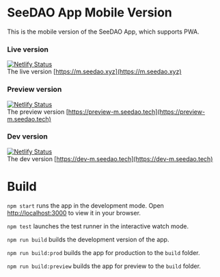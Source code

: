 # SeeDAO App Mobile Version

This is the mobile version of the SeeDAO App, which supports PWA.

### Live version
[![Netlify Status](https://api.netlify.com/api/v1/badges/cac0c731-a027-4908-bb48-84f89cb42ddf/deploy-status)](https://app.netlify.com/sites/os-app-mobile/deploys)  
The live version [https://m.seedao.xyz](https://m.seedao.xyz)

### Preview version
[![Netlify Status](https://api.netlify.com/api/v1/badges/e367851b-1a80-4600-881f-43584b211adf/deploy-status)](https://app.netlify.com/sites/os-app-mobile-preview/deploys)  
The preview version [https://preview-m.seedao.tech](https://preview-m.seedao.tech)

### Dev version
[![Netlify Status](https://api.netlify.com/api/v1/badges/1f12cdcf-212f-4db5-b3bd-91c3a166a70f/deploy-status)](https://app.netlify.com/sites/os-app-mobile-dev/deploys)  
The dev version [https://dev-m.seedao.tech](https://dev-m.seedao.tech)



# Build

`npm start` runs the app in the development mode. Open [http://localhost:3000](http://localhost:3000) to view it in your browser.

`npm test` launches the test runner in the interactive watch mode.

`npm run build` builds the development version of the app.

`npm run build:prod` builds the app for production to the `build` folder. 

`npm run build:preview` builds the app for preview to the `build` folder.

